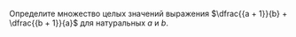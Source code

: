 Определите множество целых значений выражения $\dfrac{{a + 1}}{b} + \dfrac{{b + 1}}{a}$ для натуральных $a$ и $b$.